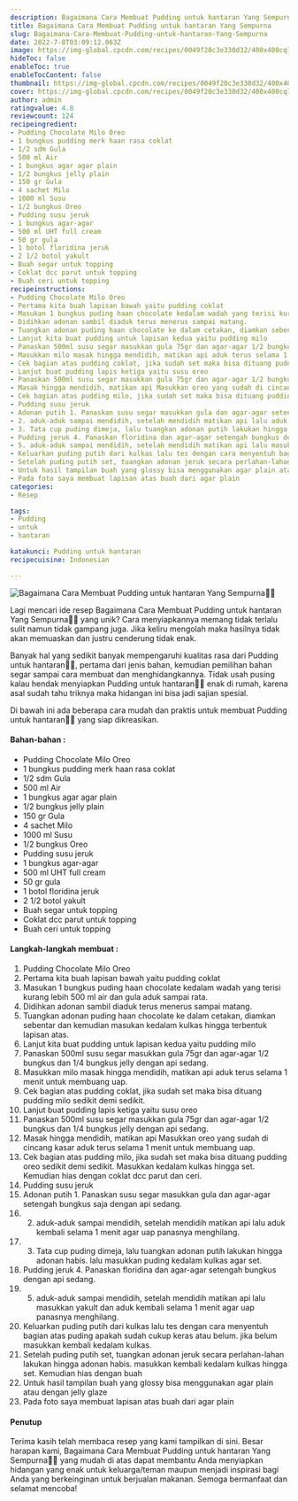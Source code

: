```yaml
---
description: Bagaimana Cara Membuat Pudding untuk hantaran Yang Sempurna"
title: Bagaimana Cara Membuat Pudding untuk hantaran Yang Sempurna
slug: Bagaimana-Cara-Membuat-Pudding-untuk-hantaran-Yang-Sempurna
date: 2022-7-8T03:09:12.063Z
image: https://img-global.cpcdn.com/recipes/0049f20c3e330d32/400x400cq70/photo.jpg
hideToc: false
enableToc: true
enableTocContent: false
thumbnail: https://img-global.cpcdn.com/recipes/0049f20c3e330d32/400x400cq70/photo.jpg
cover: https://img-global.cpcdn.com/recipes/0049f20c3e330d32/400x400cq70/photo.jpg
author: admin
ratingvalue: 4.8
reviewcount: 124
recipeingredient:
- Pudding Chocolate Milo Oreo
- 1 bungkus pudding merk haan rasa coklat
- 1/2 sdm Gula
- 500 ml Air
- 1 bungkus agar agar plain
- 1/2 bungkus jelly plain
- 150 gr Gula
- 4 sachet Milo
- 1000 ml Susu
- 1/2 bungkus Oreo
- Pudding susu jeruk
- 1 bungkus agar-agar
- 500 ml UHT full cream
- 50 gr gula
- 1 botol floridina jeruk
- 2 1/2 botol yakult
- Buah segar untuk topping
- Coklat dcc parut untuk topping
- Buah ceri untuk topping
recipeinstructions:
- Pudding Chocolate Milo Oreo
- Pertama kita buah lapisan bawah yaitu pudding coklat
- Masukan 1 bungkus puding haan chocolate kedalam wadah yang terisi kurang lebih 500 ml air dan gula aduk sampai rata.
- Didihkan adonan sambil diaduk terus menerus sampai matang.
- Tuangkan adonan puding haan chocolate ke dalam cetakan, diamkan sebentar dan kemudian masukan kedalam kulkas hingga terbentuk lapisan atas.
- Lanjut kita buat pudding untuk lapisan kedua yaitu pudding milo
- Panaskan 500ml susu segar masukkan gula 75gr dan agar-agar 1/2 bungkus dan 1/4 bungkus jelly dengan api sedang.
- Masukkan milo masak hingga mendidih, matikan api aduk terus selama 1 menit untuk membuang uap.
- Cek bagian atas pudding coklat, jika sudah set maka bisa dituang pudding milo sedikit demi sedikit.
- Lanjut buat pudding lapis ketiga yaitu susu oreo
- Panaskan 500ml susu segar masukkan gula 75gr dan agar-agar 1/2 bungkus dan 1/4 bungkus jelly dengan api sedang.
- Masak hingga mendidih, matikan api Masukkan oreo yang sudah di cincang kasar aduk terus selama 1 menit untuk membuang uap.
- Cek bagian atas pudding milo, jika sudah set maka bisa dituang pudding oreo sedikit demi sedikit. Masukkan kedalam kulkas hingga set. Kemudian hias dengan coklat dcc parut dan ceri.
- Pudding susu jeruk
- Adonan putih 1. Panaskan susu segar masukkan gula dan agar-agar setengah bungkus saja dengan api sedang.
- 2. aduk-aduk sampai mendidih, setelah mendidih matikan api lalu aduk kembali selama 1 menit agar uap panasnya menghilang.
- 3. Tata cup puding dimeja, lalu tuangkan adonan putih lakukan hingga adonan habis. lalu masukkan puding kedalam kulkas agar set.
- Pudding jeruk 4. Panaskan floridina dan agar-agar setengah bungkus dengan api sedang.
- 5. aduk-aduk sampai mendidih, setelah mendidih matikan api lalu masukkan yakult dan aduk kembali selama 1 menit agar uap panasnya menghilang.
- Keluarkan puding putih dari kulkas lalu tes dengan cara menyentuh bagian atas puding apakah sudah cukup keras atau belum. jika belum masukkan kembali kedalam kulkas.
- Setelah puding putih set, tuangkan adonan jeruk secara perlahan-lahan lakukan hingga adonan habis. masukkan kembali kedalam kulkas hingga set. Kemudian hias dengan buah
- Untuk hasil tampilan buah yang glossy bisa menggunakan agar plain atau dengan jelly glaze
- Pada foto saya membuat lapisan atas buah dari agar plain
categories:
- Resep

tags:
- Pudding
- untuk
- hantaran

katakunci: Pudding untuk hantaran
recipecuisine: Indonesian

---
```


![Bagaimana Cara Membuat Pudding untuk hantaran Yang Sempurna👩‍🍳](https://img-global.cpcdn.com/recipes/0049f20c3e330d32/400x400cq70/photo.jpg)

Lagi mencari ide resep Bagaimana Cara Membuat Pudding untuk hantaran Yang Sempurna👩‍🍳 yang unik? Cara menyiapkannya memang tidak terlalu sulit namun tidak gampang juga. Jika keliru mengolah maka hasilnya tidak akan memuaskan dan justru cenderung tidak enak.

Banyak hal yang sedikit banyak mempengaruhi kualitas rasa dari Pudding untuk hantaran👩‍🍳, pertama dari jenis bahan, kemudian pemilihan bahan segar sampai cara membuat dan menghidangkannya. Tidak usah pusing kalau hendak menyiapkan Pudding untuk hantaran👩‍🍳 enak di rumah, karena asal sudah tahu triknya maka hidangan ini bisa jadi sajian spesial.

Di bawah ini ada beberapa cara mudah dan praktis untuk membuat Pudding untuk hantaran👩‍🍳 yang siap dikreasikan.

<!--inarticleads1-->

#### Bahan-bahan :

- Pudding Chocolate Milo Oreo
- 1 bungkus pudding merk haan rasa coklat
- 1/2 sdm Gula
- 500 ml Air
- 1 bungkus agar agar plain
- 1/2 bungkus jelly plain
- 150 gr Gula
- 4 sachet Milo
- 1000 ml Susu
- 1/2 bungkus Oreo
- Pudding susu jeruk
- 1 bungkus agar-agar
- 500 ml UHT full cream
- 50 gr gula
- 1 botol floridina jeruk
- 2 1/2 botol yakult
- Buah segar untuk topping
- Coklat dcc parut untuk topping
- Buah ceri untuk topping

<!--inarticleads2-->

#### Langkah-langkah membuat :

1. Pudding Chocolate Milo Oreo
1. Pertama kita buah lapisan bawah yaitu pudding coklat
1. Masukan 1 bungkus puding haan chocolate kedalam wadah yang terisi kurang lebih 500 ml air dan gula aduk sampai rata.
1. Didihkan adonan sambil diaduk terus menerus sampai matang.
1. Tuangkan adonan puding haan chocolate ke dalam cetakan, diamkan sebentar dan kemudian masukan kedalam kulkas hingga terbentuk lapisan atas.
1. Lanjut kita buat pudding untuk lapisan kedua yaitu pudding milo
1. Panaskan 500ml susu segar masukkan gula 75gr dan agar-agar 1/2 bungkus dan 1/4 bungkus jelly dengan api sedang.
1. Masukkan milo masak hingga mendidih, matikan api aduk terus selama 1 menit untuk membuang uap.
1. Cek bagian atas pudding coklat, jika sudah set maka bisa dituang pudding milo sedikit demi sedikit.
1. Lanjut buat pudding lapis ketiga yaitu susu oreo
1. Panaskan 500ml susu segar masukkan gula 75gr dan agar-agar 1/2 bungkus dan 1/4 bungkus jelly dengan api sedang.
1. Masak hingga mendidih, matikan api Masukkan oreo yang sudah di cincang kasar aduk terus selama 1 menit untuk membuang uap.
1. Cek bagian atas pudding milo, jika sudah set maka bisa dituang pudding oreo sedikit demi sedikit. Masukkan kedalam kulkas hingga set. Kemudian hias dengan coklat dcc parut dan ceri.
1. Pudding susu jeruk
1. Adonan putih 1. Panaskan susu segar masukkan gula dan agar-agar setengah bungkus saja dengan api sedang.
1. 2. aduk-aduk sampai mendidih, setelah mendidih matikan api lalu aduk kembali selama 1 menit agar uap panasnya menghilang.
1. 3. Tata cup puding dimeja, lalu tuangkan adonan putih lakukan hingga adonan habis. lalu masukkan puding kedalam kulkas agar set.
1. Pudding jeruk 4. Panaskan floridina dan agar-agar setengah bungkus dengan api sedang.
1. 5. aduk-aduk sampai mendidih, setelah mendidih matikan api lalu masukkan yakult dan aduk kembali selama 1 menit agar uap panasnya menghilang.
1. Keluarkan puding putih dari kulkas lalu tes dengan cara menyentuh bagian atas puding apakah sudah cukup keras atau belum. jika belum masukkan kembali kedalam kulkas.
1. Setelah puding putih set, tuangkan adonan jeruk secara perlahan-lahan lakukan hingga adonan habis. masukkan kembali kedalam kulkas hingga set. Kemudian hias dengan buah
1. Untuk hasil tampilan buah yang glossy bisa menggunakan agar plain atau dengan jelly glaze
1. Pada foto saya membuat lapisan atas buah dari agar plain

#### Penutup

Terima kasih telah membaca resep yang kami tampilkan di sini. Besar harapan kami, Bagaimana Cara Membuat Pudding untuk hantaran Yang Sempurna👩‍🍳 yang mudah di atas dapat membantu Anda menyiapkan hidangan yang enak untuk keluarga/teman maupun menjadi inspirasi bagi Anda yang berkeinginan untuk berjualan makanan. Semoga bermanfaat dan selamat mencoba!